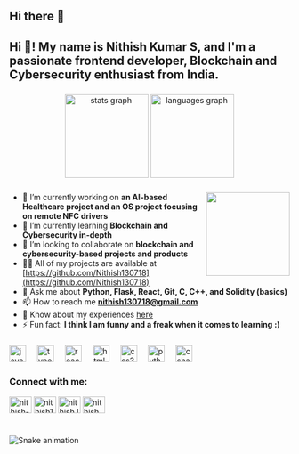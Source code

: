 ## Hi there 👋

<!--
**Nithish130718/Nithish130718** is a ✨ _special_ ✨ repository because its `README.md` (this file) appears on your GitHub profile.

Here are some ideas to get you started:

- 🔭 I’m currently working on ...
- 🌱 I’m currently learning ...
- 👯 I’m looking to collaborate on ...
- 🤔 I’m looking for help with ...
- 💬 Ask me about ...
- 📫 How to reach me: ...
- 😄 Pronouns: ...
- ⚡ Fun fact: ...
-->


<h2 align="left">Hi 👋! My name is Nithish Kumar S, and I'm a passionate frontend developer, Blockchain and Cybersecurity enthusiast from India.</h2>

###

<div align="center">
  <img src="https://github-readme-stats.vercel.app/api?username=nithish130718&hide_title=false&hide_rank=false&show_icons=true&include_all_commits=true&count_private=true&disable_animations=false&theme=dracula&locale=en&hide_border=false" height="150" alt="stats graph" />
  <img src="https://github-readme-stats.vercel.app/api/top-langs?username=nithish130718&locale=en&hide_title=false&layout=compact&card_width=320&langs_count=5&theme=dracula&hide_border=false" height="150" alt="languages graph" />
</div>

###

<img align="right" height="150" src="https://i.imgflip.com/65efzo.gif" />

###

- 🔭 I’m currently working on **an AI-based Healthcare project and an OS project focusing on remote NFC drivers**
- 🌱 I’m currently learning **Blockchain and Cybersecurity in-depth**
- 👯 I’m looking to collaborate on **blockchain and cybersecurity-based projects and products**
- 👨‍💻 All of my projects are available at [https://github.com/Nithish130718](https://github.com/Nithish130718)
- 💬 Ask me about **Python, Flask, React, Git, C, C++, and Solidity (basics)**
- 📫 How to reach me **nithish130718@gmail.com**
- 📄 Know about my experiences [here](http://bit.ly/3YOYoxz)
- ⚡ Fun fact: **I think I am funny and a freak when it comes to learning :)**

###

<div align="left">
  <img src="https://cdn.jsdelivr.net/gh/devicons/devicon/icons/javascript/javascript-original.svg" height="30" alt="javascript logo" />
  <img width="12" />
  <img src="https://cdn.jsdelivr.net/gh/devicons/devicon/icons/typescript/typescript-original.svg" height="30" alt="typescript logo" />
  <img width="12" />
  <img src="https://cdn.jsdelivr.net/gh/devicons/devicon/icons/react/react-original.svg" height="30" alt="react logo" />
  <img width="12" />
  <img src="https://cdn.jsdelivr.net/gh/devicons/devicon/icons/html5/html5-original.svg" height="30" alt="html5 logo" />
  <img width="12" />
  <img src="https://cdn.jsdelivr.net/gh/devicons/devicon/icons/css3/css3-original.svg" height="30" alt="css3 logo" />
  <img width="12" />
  <img src="https://cdn.jsdelivr.net/gh/devicons/devicon/icons/python/python-original.svg" height="30" alt="python logo" />
  <img width="12" />
  <img src="https://cdn.jsdelivr.net/gh/devicons/devicon/icons/csharp/csharp-original.svg" height="30" alt="csharp logo" />
</div>

###

<h3 align="left">Connect with me:</h3>
<p align="left">
  <a href="https://linkedin.com/in/nithish-kumar130718" target="blank"><img align="center" src="https://raw.githubusercontent.com/rahuldkjain/github-profile-readme-generator/master/src/images/icons/Social/linked-in-alt.svg" alt="nithish-kumar130718" height="30" width="40" /></a>
  <a href="https://stackoverflow.com/users/nithish1807" target="blank"><img align="center" src="https://raw.githubusercontent.com/rahuldkjain/github-profile-readme-generator/master/src/images/icons/Social/stack-overflow.svg" alt="nithish1807" height="30" width="40" /></a>
  <a href="https://instagram.com/nithish.lumar18" target="blank"><img align="center" src="https://raw.githubusercontent.com/rahuldkjain/github-profile-readme-generator/master/src/images/icons/Social/instagram.svg" alt="nithish.lumar18" height="30" width="40" /></a>
  <a href="https://www.leetcode.com/nithish_kumar1807" target="blank"><img align="center" src="https://raw.githubusercontent.com/rahuldkjain/github-profile-readme-generator/master/src/images/icons/Social/leet-code.svg" alt="nithish_kumar1807" height="30" width="40" /></a>
</p>

###

<br clear="both">

<img src="https://raw.githubusercontent.com/maurodesouza/maurodesouza/output/snake.svg" alt="Snake animation" />

